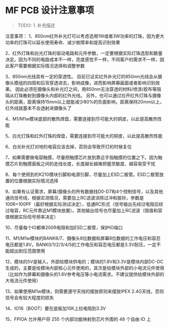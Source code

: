 
# MF PCB 设计注意事项

> TODO:
    1. 补充描述

注意事项：
1、850nm红外补光灯可以考虑选用1W或者3W功率的灯珠，因为更大功率的灯珠可以延长使用寿命、减少故障率和提高识别效果

2、红外灯珠和白光灯珠的驱动电路和元件参数，一定要根据实际灯珠选型和数量决定。因为不同的电路成本不一样，亮度感觉不一样，不同客户的需求不一样，因此客户需要根据实际情况选择和调整参数

3、850nm光线具有一定的穿透性。
目前已证实红外补光灯的850nm光线会从摄像头模组的四周和后背穿透进去，影响成像，进而影响屏幕画面或者影响识别效果。
因此必须在摄像头和补光灯之间，用850nm无法穿透的材料/喷漆/胶布等阻隔从灯珠散射到摄像头内部的红外光线。
另外，也可以通过拉开红外灯珠与摄像头的距离，距离保持15mm以上就能减少80%的负面影响，距离保持20mm以上，红外线就基本不会透射进摄像头了

4、M1/M1w模块底部的散热焊盘，需要连接到尽可能大的铜皮，以此提高散热性能

5、白光灯珠和红外灯珠的焊盘，需要连接到尽可能大的铜皮，以此提高散热性能

6、白光补光灯对地的电容应该去掉，否则会导致开灯的时候复位

7、如果需要做电容触摸，尽量把触摸芯片放到靠近手指触摸的位置之下。因为触摸芯片到触摸面板之间的走线长度，长度越长越难把握灵敏度、越容易受干扰

8、每个使用到的K210模块引脚和电源引脚，尽量加上ESD二极管。ESD二极管放置的位置根据实际情况选择

9、如果有认证需求，屏幕/摄像头的所有数据线D0-D7和4个控制信号，以及其他通讯信号线，根据实测情况，需要加上RC滤波消除过冲和振铃，参数是100R+100PF（最好根据实际测试决定），低通RC形式（信号输出先经过电阻后经过电容，RC元件靠近M1模块放置）。其他输出信号也尽量加上RC滤波（阻值和容值根据实际信号频率决定）

10、尽量每个IO都串200R电阻和加ESD二极管，保护IO端口

11、M1/M1w模块的BANK6/7、摄像头8位数据和屏幕8位数据的工作电压和容忍电压都是1.8V，BANK0/1/2/3/4/5的工作电压和容忍电压都是3.3V耐压，一定不能超出耐压范围使用

12、模块的5V是输入，外部给模块供电的；模块的1.8V和3.3V是模块内部DC-DC生成的，主要是给模块内部核心元件使用的，其次是给模块外部的小电流元件使用（比如作为屏幕和摄像头的1.8V参考电压等小电流需求。不建议提供给模块外部的大电流元件使用）

13、如果使用M1w模块，则需要遵守天线的摆放原则来摆放IPEX 2.4G天线，否则信号会有较大程度的损失

14、IO16（BOOT）要在底板加10K上拉电阻到3.3V

15、FPIOA 允许用户将 255 个内部功能映射到芯片外围的 48 个自由 IO 上